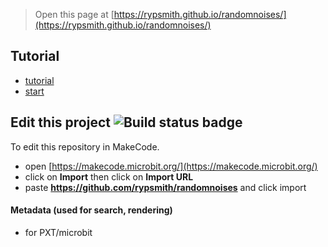 
> Open this page at [https://rypsmith.github.io/randomnoises/](https://rypsmith.github.io/randomnoises/)

## Tutorial

* [tutorial](/randomnoises/tutorial) 
* [start](https://makecode.microbit.org/#tutorial:github:rypsmith/randomnoises/tutorial)

## Edit this project ![Build status badge](https://github.com/rypsmith/randomnoises/workflows/MakeCode/badge.svg)

To edit this repository in MakeCode.

* open [https://makecode.microbit.org/](https://makecode.microbit.org/)
* click on **Import** then click on **Import URL**
* paste **https://github.com/rypsmith/randomnoises** and click import

#### Metadata (used for search, rendering)

* for PXT/microbit
<script src="https://makecode.com/gh-pages-embed.js"></script><script>makeCodeRender("{{ site.makecode.home_url }}", "{{ site.github.owner_name }}/{{ site.github.repository_name }}");</script>
